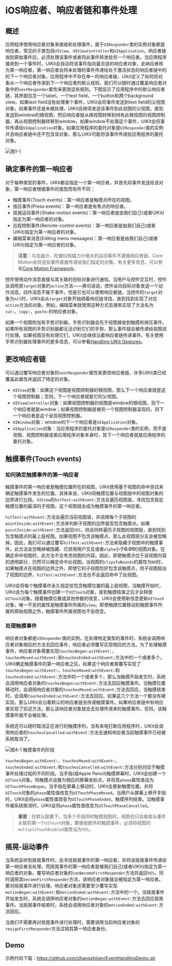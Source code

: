 
# iOS响应者、响应者链和事件处理

## 概述

应用程序使用响应者对象来接收和处理事件，属于`UIResponder`类的实例对象都是响应者，常见的子类包括`UIView`、`UIViewController`和`UIApplication`。响应者接收到原始事件后，必须处理该事件或者将此事件转发给另一个响应者。当应用程序接收到一个事件时，UIKit会自动将该事件指向最合适的响应者对象，此响应者称为第一响应者，第一响应者会将未处理的事件传递给处于激活状态的响应者链中的的下一个响应者对象。应用程序中不存在单一的响应者链，UIkit定义了如何将对象从一个响应者传递到下一个响应者的默认规则，我们可以随时通过覆盖响应者对象中的`nextResponder`属性来更改这些规则。下图显示了应用程序中的默认响应者链，其界面包含一个label，一个text field，一个button和两个background view。如果text field没有处理某个事件，UIKit会将事件发送到text field的父视图对象，如果事件还是未被处理，UIKit会继续发送该事件到此视图的父视图，直到发送到window的根视图，然后响应者链从根视图转移到持有此根视图的视图控制器，再从视图控制器转移到window。如果window不处理这个事件，UIKit会将事件传递给`UIApplication`对象。如果应用程序的委托对象是`UIResponder`类的实例并且响应者链中还不包含该对象，那么UiKit可能将该事件传递给应用程序的委托对象。

![图1-1](https://docs-assets.developer.apple.com/published/7c21d852b9/f17df5bc-d80b-4e17-81cf-4277b1e0f6e4.png)

## 确定事件的第一响应者

对于每种类型的事件，UIKit都会指定一个第一响应者，并首先将事件发送给该对象，第一响应者根据事件的类型而有所不同：

- 触摸事件(Touch events)：第一响应者是触摸点所在的视图。
- 按压事件(Press events)：第一响应者是有焦点的响应者。
- 摇晃运动事件(Shake-motion events)：第一响应者是由我们自己(或者UIKit)指定为第一响应者的对象。
- 远程控制事件(Remote-control events)：第一响应者是由我们自己(或者UIKit)指定为第一响应者的对象。
- 编辑菜单消息(Editing menu messages)：第一响应者是由我们自己(或者UIKit)指定为第一响应者的对象。

> **注意**：与加速计、陀螺仪和磁力计相关的运动事件不遵循响应者链，Core Motion会将这些事件直接传递给我们指定的对象。有关更多信息，可以参看[Core Motion Framework](https://developer.apple.com/library/content/documentation/Miscellaneous/Conceptual/iPhoneOSTechOverview/CoreServicesLayer/CoreServicesLayer.html#//apple_ref/doc/uid/TP40007898-CH10-SW27)。

控件使用动作消息直接与其关联的目标对象进行通信。当用户与控件交互时，控件会调用其`target`对象的`action`方法——换句话说，控件会向目标对象发送一个动作消息。动作消息不属于事件，但是它也可以使用响应者链。当控件的`target`对象为`nil`时，UIKit会从`target`对象开始顺着响应链寻找，直到找到实现了对应`action`方法的对象。例如，编辑菜单就使用这种方式去搜索实现了方法名为`cut:`、`copy:`、`paste:`的响应者对象。

如果一个视图附加有手势识别器，手势识别器会先于视图接收到触摸和按压事件。如果所有视图的手势识别器都无法识别它们的手势，那么事件就会被传递给视图进行处理。如果视图没有处理它们，UIKit会继续沿着响应者链传递事件。有关使用手势识别器处理事件的更多信息，可以参看[Handling UIKit Gestures](https://developer.apple.com/documentation/uikit/touches_presses_and_gestures/handling_uikit_gestures)。


## 更改响应者链

可以通过覆写响应者对象的`nextResponder`属性来更改响应者链，许多UIKit类已经覆盖此属性并返回了特定的对象。

- `UIView`对象：如果这个视图是视图控制器的根视图，那么下一个响应者就是这个视图控制器；否则，下一个响应者就是它的父视图。
- `UIViewController`对象：如果视图控制器的视图是window的根视图，则下一个响应者就是window；如果视图控制器是被另一个视图控制器呈现的，则下一个响应者是这个呈现视图控制器。
- `UIWindow`对象：window的下一个响应者是`UIApplication`对象。
- `UIApplication`对象：当应用程序的委托对象是`UIResponder`类的实例，而不是视图、视图控制器或者应用程序对象本身时，其下一个响应者就是应用程序的委托对象。



## 触摸事件(Touch events)

### 如何确定触摸事件的第一响应者

触摸事件的第一响应者是触摸位置所在的视图，UIKit使用基于视图的命中测试来确定触摸事件发生的位置。具体来说，UIKit将触摸位置与视图层中的视图对象的边界进行比较。`UIView`的`hitTest:withEvent:`方法会遍历视图层，寻找包含指定触摸位置的最深的子视图，这个视图就会成为触摸事件的第一响应者。

`hitTest:withEvent:`方法会遍历当前视图层，并调用每个子视图的`pointInside:withEvent:`方法来判断子视图的边界是否包含触摸点。如果`pointInside:withEvent:`方法返回`YES`，则会同样遍历子视图的视图层，直到找到包含触摸点的最上层视图。如果视图不包含该触摸点，那么此视图层分支会被忽略掉。因此，我们可以通过覆写`hitTest:withEvent:`方法来隐藏子视图中的触摸事件。此方法会忽略掉被隐藏、已禁用用户交互或者`alpha`小于**0.01**的视图对象。在确定命中视图时，此方法不会考虑视图的内容。因此，即使触摸点位于该视图内容的透明部分，仍然可以确定命中此视图。当视图的`clipsToBounds`的属性为`NO`时，如果触摸点在视图的边界之外，即使它的子视图恰好包含该触摸点，但子视图超出了视图的边界，`hitTest:withEvent:`方法也不会返回命中了此视图。

UIKit会将每个触摸事件永久指定给包含触摸位置的最上层视图，当触摸开始时，UIKit会为每个触摸事件创建一个`UITouch`对象，直到触摸结束之后才会释放`UITouch`对象。随着触摸位置或其他参数的改变，UIKit会使用新信息更新`UITouch`对象，唯一不变的属性是触摸事件所属的`view`。即使触摸位置移动到触摸事件所属的原始视图之外，触摸事件所属视图也不会改变。

### 处理触摸事件

响应者对象都是`UIResponder`类的实例，在处理特定类型的事件时，系统会调用响应者对象相应的方法去回应事件，响应者必须覆写实现相应的方法。为了处理触摸事件，响应者对象需要实现`touchesBegan:withEvent:`、`touchesMoved:withEvent:`和`touchesEnded:withEvent:`方法中的一个或者多个。UIKit确定触摸事件的第一响应者之后，如果这个响应者类覆写实现了`touchesBegan:withEvent:`、`touchesMoved:withEvent:`和`touchesEnded:withEvent:`方法中的一个或者多个，那么当触摸开始发生时，系统会调用响应者对象的`touchesBegan:withEvent:`方法去回应触摸事件。当触摸位置移动时，会调用响应者对象的`touchesMoved:withEvent:`方法去回应，当触摸结束时，会调用`touchesEnded:withEvent:`方法去回应。如果这几个方法一个都没有被实现，那么UIKit会沿着默认的响应者链去传递触摸事件。如果响应者链中有响应者实现了前述方法，那么该响应者对象就会去处理传递来的触摸事件。否则，该触摸事件就不会被处理。

系统还可以随时取消正在进行的触摸序列，当有来电打断应用程序时，UIKit会调用响应者的`touchesCancelled:withEvent:`方法去通知响应者当前触摸事件已经被系统取消了。

![图4-1 触摸事件的阶段](https://docs-assets.developer.apple.com/published/7c21d852b9/08b952fe-6f46-41eb-8b8a-4830c1d48842.png)

`touchesBegan:withEvent:`、`touchesMoved:withEvent:`、`touchesEnded:withEvent:`和`touchesCancelled:withEvent:`方法分别对应于触摸事件处理过程的不同阶段。当手指(或Apple Pencil)触摸屏幕时，UIKit会创建一个`UITouch`对象，将触摸点设置为相应的屏幕坐标点，并将其`phase`属性值设为`UITouchPhaseBegan`。当手指在屏幕上移动时，UIKit会更新触摸位置，并将`UITouch`对象的`phase`属性值改变为`UITouchPhaseMoved`。当用户从屏幕上移开手指时，UIKit会将`phase`属性值改变为`UITouchPhaseEnded`，触摸序列结束。当触摸事件被系统取消时，UIKit会将`phase`属性值改变为`UITouchPhaseCancelled`。

> **重要**：在默认配置下，当多个手指同时触摸视图时，视图也只会接收与事件关联的第一个`UITouch`对象。要接收额外的触摸事件，必须将视图的`multipleTouchEnabled`属性设为`YES`。


## 摇晃-运动事件

当系统监听到摇晃事件时，会寻找摇晃事件的第一响应者，并将该摇晃事件传递给第一响应者去处理，而摇晃事件的第一响应者是被我们自己(或者UIKit)指定为第一响应者的对象。覆写响应者对象的`canBecomeFirstResponder`方法并返回`YES`，同时调用其`becomeFirstResponder`方法，该响应者对象就会被指定为第一响应者。要对摇晃事件进行处理，响应者对象还需要至少覆写实现`motionBegan:withEvent:`和`motionEnded:withEvent:`方法中的一个。当摇晃事件开始发生时，系统会调用响应者对象的`motionBegan:withEvent:`方法去回应摇晃事件。当摇晃事件结束时，系统会调用响应者对象的`motionEnded:withEvent:`方法回应。

当我们不需要再对摇晃事件进行处理时，需要调用当前响应者对象的`resignFirstResponder`方法注销其第一响应者身份。

## Demo

示例代码下载：https://github.com/zhangshijian/EventHandlingDemo.git






